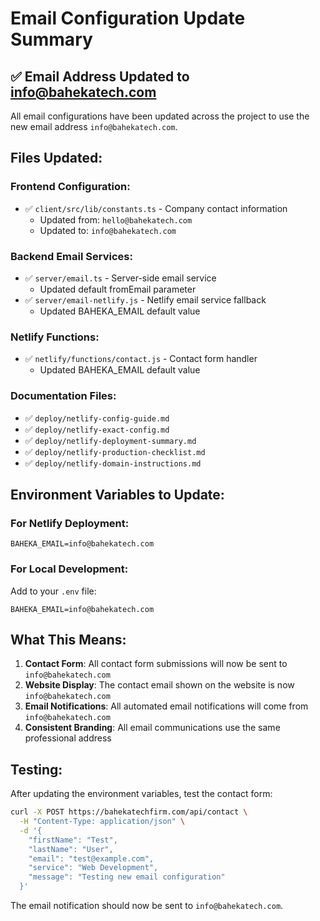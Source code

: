 # Email Configuration Update Summary

## ✅ Email Address Updated to info@bahekatech.com

All email configurations have been updated across the project to use the new email address `info@bahekatech.com`.

## Files Updated:

### Frontend Configuration:
- ✅ `client/src/lib/constants.ts` - Company contact information
  - Updated from: `hello@bahekatech.com`
  - Updated to: `info@bahekatech.com`

### Backend Email Services:
- ✅ `server/email.ts` - Server-side email service
  - Updated default fromEmail parameter
- ✅ `server/email-netlify.js` - Netlify email service fallback
  - Updated BAHEKA_EMAIL default value

### Netlify Functions:
- ✅ `netlify/functions/contact.js` - Contact form handler
  - Updated BAHEKA_EMAIL default value

### Documentation Files:
- ✅ `deploy/netlify-config-guide.md`
- ✅ `deploy/netlify-exact-config.md`
- ✅ `deploy/netlify-deployment-summary.md`
- ✅ `deploy/netlify-production-checklist.md`
- ✅ `deploy/netlify-domain-instructions.md`

## Environment Variables to Update:

### For Netlify Deployment:
```
BAHEKA_EMAIL=info@bahekatech.com
```

### For Local Development:
Add to your `.env` file:
```
BAHEKA_EMAIL=info@bahekatech.com
```

## What This Means:

1. **Contact Form**: All contact form submissions will now be sent to `info@bahekatech.com`
2. **Website Display**: The contact email shown on the website is now `info@bahekatech.com`
3. **Email Notifications**: All automated email notifications will come from `info@bahekatech.com`
4. **Consistent Branding**: All email communications use the same professional address

## Testing:

After updating the environment variables, test the contact form:
```bash
curl -X POST https://bahekatechfirm.com/api/contact \
  -H "Content-Type: application/json" \
  -d '{
    "firstName": "Test",
    "lastName": "User",
    "email": "test@example.com",
    "service": "Web Development",
    "message": "Testing new email configuration"
  }'
```

The email notification should now be sent to `info@bahekatech.com`.